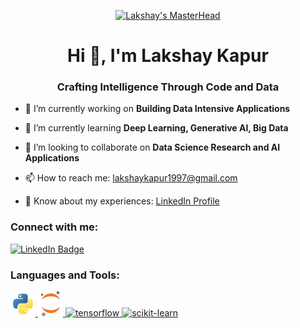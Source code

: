 <p align="center">
  <a href="https://raw.githubusercontent.com/LakshayKap/LakshayKap/main/assets/github_banner.mp4">
    <img src="https://raw.githubusercontent.com/LakshayKap/LakshayKap/main/assets/github_banner_thumbnail.png" alt="Lakshay's MasterHead" style="width: 728px; height: 250px;">
  </a>
</p>
<h1 align="center">Hi 👋, I'm Lakshay Kapur</h1>
<h3 align="center">Crafting Intelligence Through Code and Data</h3>

- 🔭 I’m currently working on **Building Data Intensive Applications**

- 🌱 I’m currently learning **Deep Learning, Generative AI, Big Data**

- 👯 I’m looking to collaborate on **Data Science Research and AI Applications**

- 📫 How to reach me: [lakshaykapur1997@gmail.com](mailto:lakshaykapur1997@gmail.com)

- 📄 Know about my experiences: [LinkedIn Profile](https://www.linkedin.com/in/lakshay-kapur/)

<h3 align="left">Connect with me:</h3>
<div id="badges">
  <a href="https://www.linkedin.com/in/lakshay-kapur/">
    <img src="https://img.shields.io/badge/LinkedIn-blue?style=for-the-badge&logo=linkedin&logoColor=white" alt="LinkedIn Badge"/>
  </a>
</div>
<h3 align="left">Languages and Tools:</h3>
<p align="left">
  <a href="https://www.python.org/" target="_blank">
    <img src="https://raw.githubusercontent.com/devicons/devicon/master/icons/python/python-original.svg" alt="python" width="40" height="40"/>
  </a>
  <a href="https://jupyter.org/" target="_blank">
    <img src="https://raw.githubusercontent.com/devicons/devicon/master/icons/jupyter/jupyter-original.svg" alt="jupyter" width="40" height="40"/>
  </a>
  <a href="https://www.tensorflow.org/" target="_blank">
    <img src="https://www.vectorlogo.zone/logos/tensorflow/tensorflow-icon.svg" alt="tensorflow" width="40" height="40"/>
  </a>
  <a href="https://scikit-learn.org/" target="_blank">
    <img src="https://upload.wikimedia.org/wikipedia/commons/0/05/Scikit_learn_logo_small.svg" alt="scikit-learn" width="40" height="40"/>
  </a>
</p>
<!---
LakshayKap/LakshayKap is a ✨ special ✨ repository because its `README.md` (this file) appears on your GitHub profile.
You can click the Preview link to take a look at your changes.
--->
